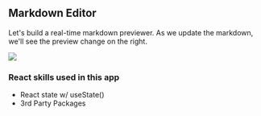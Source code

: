 ## Markdown Editor

Let's build a real-time markdown previewer. As we update the markdown, we'll see the preview change on the right.

[![](https://scotch-res.cloudinary.com/video/upload/vs_50,dl_200,e_loop/v1592352061/02_-_markdown_editor_sqfqzz.gif)](https://learn.chrisoncode.io/courses/10-react-apps-series-a/348621-02-markdown-editor/992079-00-markdown-editor-preview)

### React skills used in this app

- React state w/ useState()
- 3rd Party Packages
